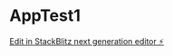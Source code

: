 # AppTest1

[Edit in StackBlitz next generation editor ⚡️](https://stackblitz.com/~/github.com/yguerdat/AppTest1)